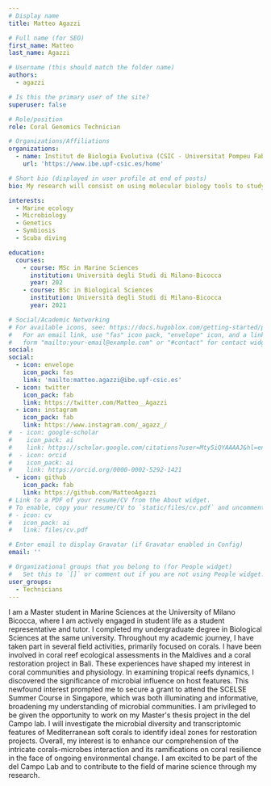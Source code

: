 ```yaml
---
# Display name
title: Matteo Agazzi

# Full name (for SEO)
first_name: Matteo
last_name: Agazzi

# Username (this should match the folder name)
authors:
  - agazzi

# Is this the primary user of the site?
superuser: false

# Role/position
role: Coral Genomics Technician

# Organizations/Affiliations
organizations:
  - name: Institut de Biologia Evolutiva (CSIC - Universitat Pompeu Fabra)
    url: 'https://www.ibe.upf-csic.es/home'

# Short bio (displayed in user profile at end of posts)
bio: My research will consist on using molecular biology tools to study the microbial and functional heterogeneity of Mediterranean coral corlonies.

interests:
  - Marine ecology
  - Microbiology
  - Genetics
  - Symbiosis
  - Scuba diving

education:
  courses:
    - course: MSc in Marine Sciences
      institution: Università degli Studi di Milano-Bicocca
      year: 202
    - course: BSc in Biological Sciences
      institution: Università degli Studi di Milano-Bicocca
      year: 2021

# Social/Academic Networking
# For available icons, see: https://docs.hugoblox.com/getting-started/page-builder/#icons
#   For an email link, use "fas" icon pack, "envelope" icon, and a link in the
#   form "mailto:your-email@example.com" or "#contact" for contact widget.
social:
social:
  - icon: envelope
    icon_pack: fas
    link: 'mailto:matteo.agazzi@ibe.upf-csic.es'
  - icon: twitter
    icon_pack: fab
    link: https://twitter.com/Matteo__Agazzi
  - icon: instagram
    icon_pack: fab
    link: https://www.instagram.com/_agazz_/
#  - icon: google-scholar
#    icon_pack: ai
#    link: https://scholar.google.com/citations?user=Mty5iQYAAAAJ&hl=en
#  - icon: orcid
#    icon_pack: ai
#    link: https://orcid.org/0000-0002-5292-1421
  - icon: github
    icon_pack: fab
    link: https://github.com/MatteoAgazzi
# Link to a PDF of your resume/CV from the About widget.
# To enable, copy your resume/CV to `static/files/cv.pdf` and uncomment the lines below.
# - icon: cv
#   icon_pack: ai
#   link: files/cv.pdf

# Enter email to display Gravatar (if Gravatar enabled in Config)
email: ''

# Organizational groups that you belong to (for People widget)
#   Set this to `[]` or comment out if you are not using People widget.
user_groups:
  - Technicians
---
```


I am a Master student in Marine Sciences at the University of Milano Bicocca, where I am actively engaged in student life as a student representative and tutor. I completed my undergraduate degree in Biological Sciences at the same university. Throughout my academic journey, I have taken part in several field activities, primarily focused on corals. I have been involved in coral reef ecological assessments in the Maldives and a coral restoration project in Bali. These experiences have shaped my interest in coral communities and physiology. In examining tropical reefs dynamics, I discovered the significance of microbial influence on host features. This newfound interest prompted me to secure a grant to attend the SCELSE Summer Course in Singapore, which was both illuminating and informative, broadening my understanding of microbial communities. I am privileged to be given the opportunity to work on my Master's thesis project in the del Campo lab. I will investigate the microbial diversity and transcriptomic features of Mediterranean soft corals to identify ideal zones for restoration projects.	Overall, my interest is to enhance our comprehension of the intricate corals-microbes interaction and its ramifications on coral resilience in the face of ongoing environmental change. I am excited to be part of the del Campo Lab and to contribute to the field of marine science through my research.
